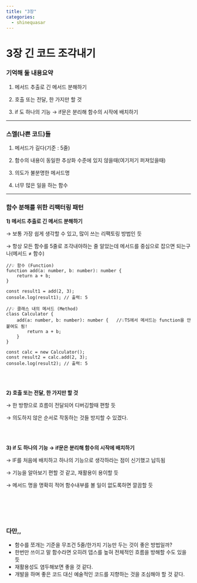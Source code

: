 ```yaml
---
title: "3장"
categories:
  - shinequasar
---
```


# 3장 긴 코드 조각내기

### 기억해 둘 내용요약

1) 메서드 추출로 긴 메서드 분해하기

2) 호출 또는 전달, 한 가지만 할 것

3) if 도 하나의 기능 → if문은 분리해 함수의 시작에 배치하기

---



### 스멜(나쁜 코드)들

1) 메서드가 길다(기준 : 5줄)

2) 함수의 내용이 동일한 추상화 수준에 있지 않을때(여기저기 퍼져있을때)

3) 의도가 불분명한 메서드명

4) 너무 많은 일을 하는 함수


---

### 함수 분해를 위한 리팩터링 패턴

**1) 메서드 추출로 긴 메서드 분해하기**

→ 보통 가장 쉽게 생각할 수 있고, 많이 쓰는 리팩토링 방법인 듯

→ 항상 모든 함수를 5줄로 조각내야하는 줄 알았는데 메서드를 중심으로 잡으면 되는구나(메서드 ≠ 함수) 

```
//💡 함수 (Function)
function add(a: number, b: number): number {
    return a + b;
}

const result1 = add(2, 3);
console.log(result1); // 출력: 5

//💡 클래스 내의 메서드 (Method)
class Calculator {
    add(a: number, b: number): number {   //💡TS에서 메서드는 function을 안붙여도 됨!
        return a + b;
    }
}

const calc = new Calculator();
const result2 = calc.add(2, 3);
console.log(result2); // 출력: 5
```

<br/><br/>

**2) 호출 또는 전달, 한 가지만 할 것**

→ 한 방향으로 흐름이 전달되어 디버깅할때 편할 듯

→ 의도하지 않은 순서로 작동하는 것들 방지할 수 있겠다.

<br/><br/>

**3) if 도 하나의 기능 → if문은 분리해 함수의 시작에 배치하기**

→ IF를 처음에 배치하고 하나의 기능으로 생각하라는 점이 신기했고 납득됨

→ 기능을 알아보기 편할 것 같고, 재활용이 용이할 듯

→ 메서드 명을 명확히 적어 함수내부를 볼 일이 없도록하면 깔끔할 듯

<br/><br/>
---

### 다만,,

- 함수를 쪼개는 기준을 무조건 5줄/한가지 기능만 두는 것이 좋은 방법일까?
- 한번만 쓰이고 말 함수라면 오히려 뎁스를 높혀 전체적인 흐름을 방해할 수도 있을 듯
- 재활용성도 염두해보면 좋을 것 같다.
- 개발을 하며 좋은 코드 대신 예술적인 코드를 지향하는 것을 조심해야 할 것 같다.
